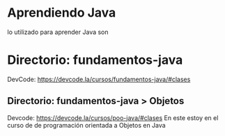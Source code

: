 # Aprendiendo Java

lo utilizado para aprender Java son

# Directorio: fundamentos-java
DevCode: https://devcode.la/cursos/fundamentos-java/#clases

## Directorio: fundamentos-java > Objetos
Devcode: https://devcode.la/cursos/poo-java/#clases
En este estoy en el curso de de programación orientada a Objetos en Java
